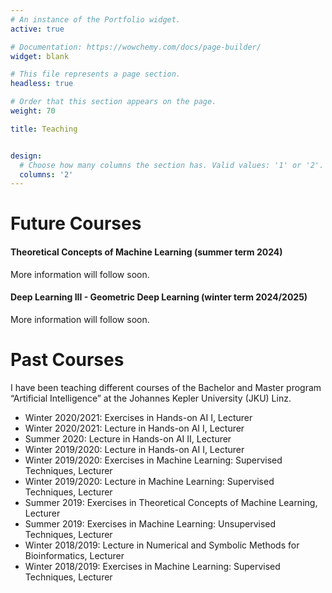 ```yaml
---
# An instance of the Portfolio widget.
active: true

# Documentation: https://wowchemy.com/docs/page-builder/
widget: blank

# This file represents a page section.
headless: true

# Order that this section appears on the page.
weight: 70

title: Teaching


design:
  # Choose how many columns the section has. Valid values: '1' or '2'.
  columns: '2'
---
```


# Future Courses

#### Theoretical Concepts of Machine Learning (summer term 2024)

More information will follow soon.

#### Deep Learning III - Geometric Deep Learning (winter term 2024/2025)

More information will follow soon. 

# Past Courses

I have been teaching different courses of the Bachelor and Master program “Artificial Intelligence” at the Johannes Kepler University (JKU) Linz.

- Winter 2020/2021: Exercises in Hands-on AI I, Lecturer
- Winter 2020/2021: Lecture in Hands-on AI I, Lecturer
- Summer 2020: Lecture in Hands-on AI II, Lecturer
- Winter 2019/2020: Lecture in Hands-on AI I, Lecturer
- Winter 2019/2020: Exercises in Machine Learning: Supervised Techniques, Lecturer
- Winter 2019/2020: Lecture in Machine Learning: Supervised Techniques, Lecturer
- Summer 2019: Exercises in Theoretical Concepts of Machine Learning, Lecturer
- Summer 2019: Exercises in Machine Learning: Unsupervised Techniques, Lecturer
- Winter 2018/2019: Lecture in Numerical and Symbolic Methods for Bioinformatics, Lecturer
- Winter 2018/2019: Exercises in Machine Learning: Supervised Techniques, Lecturer
